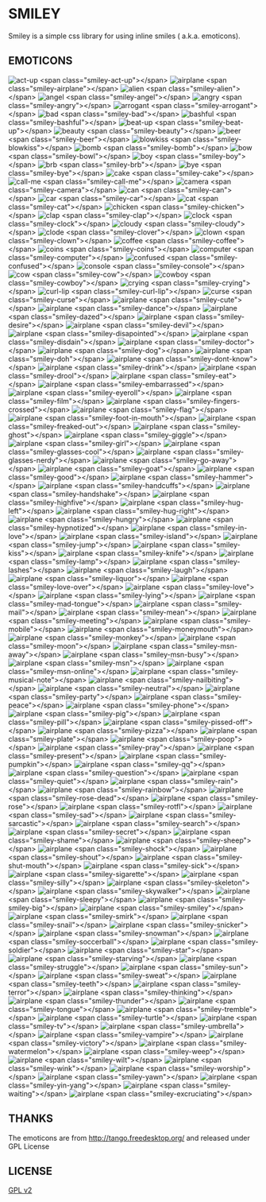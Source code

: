 SMILEY
======

Smiley is a simple css library for using inline smiles ( a.k.a. emoticons).


EMOTICONS
-----------


![act-up](https://raw.githubusercontent.com/Ianus/smiley/master/source_img/act-up.png) &lt;span class=&quot;smiley-act-up&quot;&gt;&lt;/span&gt;
![airplane](https://raw.githubusercontent.com/Ianus/smiley/master/source_img/airplane.png) &lt;span class=&quot;smiley-airplane&quot;&gt;&lt;/span&gt;
![alien](https://raw.githubusercontent.com/Ianus/smiley/master/source_img/alien.png) &lt;span class=&quot;smiley-alien&quot;&gt;&lt;/span&gt;
![angel](https://raw.githubusercontent.com/Ianus/smiley/master/source_img/angel.png) &lt;span class=&quot;smiley-angel&quot;&gt;&lt;/span&gt;
![angry](https://raw.githubusercontent.com/Ianus/smiley/master/source_img/angry.png) &lt;span class=&quot;smiley-angry&quot;&gt;&lt;/span&gt;
![arrogant](https://raw.githubusercontent.com/Ianus/smiley/master/source_img/arrogant.png) &lt;span class=&quot;smiley-arrogant&quot;&gt;&lt;/span&gt;
![bad](https://raw.githubusercontent.com/Ianus/smiley/master/source_img/bad.png) &lt;span class=&quot;smiley-bad&quot;&gt;&lt;/span&gt;
![bashful](https://raw.githubusercontent.com/Ianus/smiley/master/source_img/bashful.png) &lt;span class=&quot;smiley-bashful&quot;&gt;&lt;/span&gt;
![beat-up](https://raw.githubusercontent.com/Ianus/smiley/master/source_img/beat-up.png) &lt;span class=&quot;smiley-beat-up&quot;&gt;&lt;/span&gt;
![beauty](https://raw.githubusercontent.com/Ianus/smiley/master/source_img/beauty.png) &lt;span class=&quot;smiley-beauty&quot;&gt;&lt;/span&gt;
![beer](https://raw.githubusercontent.com/Ianus/smiley/master/source_img/beer.png) &lt;span class=&quot;smiley-beer&quot;&gt;&lt;/span&gt;
![blowkiss](https://raw.githubusercontent.com/Ianus/smiley/master/source_img/blowkiss.png) &lt;span class=&quot;smiley-blowkiss&quot;&gt;&lt;/span&gt;
![bomb](https://raw.githubusercontent.com/Ianus/smiley/master/source_img/bomb.png) &lt;span class=&quot;smiley-bomb&quot;&gt;&lt;/span&gt;
![bow](https://raw.githubusercontent.com/Ianus/smiley/master/source_img/bow.png) &lt;span class=&quot;smiley-bowl&quot;&gt;&lt;/span&gt;
![boy](https://raw.githubusercontent.com/Ianus/smiley/master/source_img/boy.png) &lt;span class=&quot;smiley-boy&quot;&gt;&lt;/span&gt;
![brb](https://raw.githubusercontent.com/Ianus/smiley/master/source_img/brb.png) &lt;span class=&quot;smiley-brb&quot;&gt;&lt;/span&gt;
![bye](https://raw.githubusercontent.com/Ianus/smiley/master/source_img/bye.png) &lt;span class=&quot;smiley-bye&quot;&gt;&lt;/span&gt;
![cake](https://raw.githubusercontent.com/Ianus/smiley/master/source_img/cake.png) &lt;span class=&quot;smiley-cake&quot;&gt;&lt;/span&gt;
![call-me](https://raw.githubusercontent.com/Ianus/smiley/master/source_img/call-me.png) &lt;span class=&quot;smiley-call-me&quot;&gt;&lt;/span&gt;
![camera](https://raw.githubusercontent.com/Ianus/smiley/master/source_img/camera.png) &lt;span class=&quot;smiley-camera&quot;&gt;&lt;/span&gt;
![can](https://raw.githubusercontent.com/Ianus/smiley/master/source_img/can.png) &lt;span class=&quot;smiley-can&quot;&gt;&lt;/span&gt;
![car](https://raw.githubusercontent.com/Ianus/smiley/master/source_img/car.png) &lt;span class=&quot;smiley-car&quot;&gt;&lt;/span&gt;
![cat](https://raw.githubusercontent.com/Ianus/smiley/master/source_img/cat.png) &lt;span class=&quot;smiley-cat&quot;&gt;&lt;/span&gt;
![chicken](https://raw.githubusercontent.com/Ianus/smiley/master/source_img/chicken.png) &lt;span class=&quot;smiley-chicken&quot;&gt;&lt;/span&gt;
![clap](https://raw.githubusercontent.com/Ianus/smiley/master/source_img/clap.png) &lt;span class=&quot;smiley-clap&quot;&gt;&lt;/span&gt;
![clock](https://raw.githubusercontent.com/Ianus/smiley/master/source_img/clock.png) &lt;span class=&quot;smiley-clock&quot;&gt;&lt;/span&gt;
![cloudy](https://raw.githubusercontent.com/Ianus/smiley/master/source_img/cloudy.png) &lt;span class=&quot;smiley-cloudy&quot;&gt;&lt;/span&gt;
![clode](https://raw.githubusercontent.com/Ianus/smiley/master/source_img/clode.png) &lt;span class=&quot;smiley-clover&quot;&gt;&lt;/span&gt;
![clown](https://raw.githubusercontent.com/Ianus/smiley/master/source_img/clown.png) &lt;span class=&quot;smiley-clown&quot;&gt;&lt;/span&gt;
![coffee](https://raw.githubusercontent.com/Ianus/smiley/master/source_img/coffee.png) &lt;span class=&quot;smiley-coffee&quot;&gt;&lt;/span&gt;
![coins](https://raw.githubusercontent.com/Ianus/smiley/master/source_img/coins.png) &lt;span class=&quot;smiley-coins&quot;&gt;&lt;/span&gt;
![computer](https://raw.githubusercontent.com/Ianus/smiley/master/source_img/computer.png) &lt;span class=&quot;smiley-computer&quot;&gt;&lt;/span&gt;
![confused](https://raw.githubusercontent.com/Ianus/smiley/master/source_img/confused.png) &lt;span class=&quot;smiley-confused&quot;&gt;&lt;/span&gt;
![console](https://raw.githubusercontent.com/Ianus/smiley/master/source_img/console.png) &lt;span class=&quot;smiley-console&quot;&gt;&lt;/span&gt;
![cow](https://raw.githubusercontent.com/Ianus/smiley/master/source_img/cow.png) &lt;span class=&quot;smiley-cow&quot;&gt;&lt;/span&gt;
![cowboy](https://raw.githubusercontent.com/Ianus/smiley/master/source_img/cowboy.png) &lt;span class=&quot;smiley-cowboy&quot;&gt;&lt;/span&gt;
![crying](https://raw.githubusercontent.com/Ianus/smiley/master/source_img/crying.png) &lt;span class=&quot;smiley-crying&quot;&gt;&lt;/span&gt;
![curl-lip](https://raw.githubusercontent.com/Ianus/smiley/master/source_img/curl-lip.png) &lt;span class=&quot;smiley-curl-lip&quot;&gt;&lt;/span&gt;
![curse](https://raw.githubusercontent.com/Ianus/smiley/master/source_img/curse.png) &lt;span class=&quot;smiley-curse&quot;&gt;&lt;/span&gt;
![airplane](https://raw.githubusercontent.com/Ianus/smiley/master/source_img/airplane.png) &lt;span class=&quot;smiley-cute&quot;&gt;&lt;/span&gt;
![airplane](https://raw.githubusercontent.com/Ianus/smiley/master/source_img/airplane.png) &lt;span class=&quot;smiley-dance&quot;&gt;&lt;/span&gt;
![airplane](https://raw.githubusercontent.com/Ianus/smiley/master/source_img/airplane.png) &lt;span class=&quot;smiley-dazed&quot;&gt;&lt;/span&gt;
![airplane](https://raw.githubusercontent.com/Ianus/smiley/master/source_img/airplane.png) &lt;span class=&quot;smiley-desire&quot;&gt;&lt;/span&gt;
![airplane](https://raw.githubusercontent.com/Ianus/smiley/master/source_img/airplane.png) &lt;span class=&quot;smiley-devil&quot;&gt;&lt;/span&gt;
![airplane](https://raw.githubusercontent.com/Ianus/smiley/master/source_img/airplane.png) &lt;span class=&quot;smiley-disapointed&quot;&gt;&lt;/span&gt;
![airplane](https://raw.githubusercontent.com/Ianus/smiley/master/source_img/airplane.png) &lt;span class=&quot;smiley-disdain&quot;&gt;&lt;/span&gt;
![airplane](https://raw.githubusercontent.com/Ianus/smiley/master/source_img/airplane.png) &lt;span class=&quot;smiley-doctor&quot;&gt;&lt;/span&gt;
![airplane](https://raw.githubusercontent.com/Ianus/smiley/master/source_img/airplane.png) &lt;span class=&quot;smiley-dog&quot;&gt;&lt;/span&gt;
![airplane](https://raw.githubusercontent.com/Ianus/smiley/master/source_img/airplane.png) &lt;span class=&quot;smiley-doh&quot;&gt;&lt;/span&gt;
![airplane](https://raw.githubusercontent.com/Ianus/smiley/master/source_img/airplane.png) &lt;span class=&quot;smiley-dont-know&quot;&gt;&lt;/span&gt;
![airplane](https://raw.githubusercontent.com/Ianus/smiley/master/source_img/airplane.png) &lt;span class=&quot;smiley-drink&quot;&gt;&lt;/span&gt;
![airplane](https://raw.githubusercontent.com/Ianus/smiley/master/source_img/airplane.png) &lt;span class=&quot;smiley-drool&quot;&gt;&lt;/span&gt;
![airplane](https://raw.githubusercontent.com/Ianus/smiley/master/source_img/airplane.png) &lt;span class=&quot;smiley-eat&quot;&gt;&lt;/span&gt;
![airplane](https://raw.githubusercontent.com/Ianus/smiley/master/source_img/airplane.png) &lt;span class=&quot;smiley-embarrassed&quot;&gt;&lt;/span&gt;
![airplane](https://raw.githubusercontent.com/Ianus/smiley/master/source_img/airplane.png) &lt;span class=&quot;smiley-eyeroll&quot;&gt;&lt;/span&gt;
![airplane](https://raw.githubusercontent.com/Ianus/smiley/master/source_img/airplane.png) &lt;span class=&quot;smiley-film&quot;&gt;&lt;/span&gt;
![airplane](https://raw.githubusercontent.com/Ianus/smiley/master/source_img/airplane.png) &lt;span class=&quot;smiley-fingers-crossed&quot;&gt;&lt;/span&gt;
![airplane](https://raw.githubusercontent.com/Ianus/smiley/master/source_img/airplane.png) &lt;span class=&quot;smiley-flag&quot;&gt;&lt;/span&gt;
![airplane](https://raw.githubusercontent.com/Ianus/smiley/master/source_img/airplane.png) &lt;span class=&quot;smiley-foot-in-mouth&quot;&gt;&lt;/span&gt;
![airplane](https://raw.githubusercontent.com/Ianus/smiley/master/source_img/airplane.png) &lt;span class=&quot;smiley-freaked-out&quot;&gt;&lt;/span&gt;
![airplane](https://raw.githubusercontent.com/Ianus/smiley/master/source_img/airplane.png) &lt;span class=&quot;smiley-ghost&quot;&gt;&lt;/span&gt;
![airplane](https://raw.githubusercontent.com/Ianus/smiley/master/source_img/airplane.png) &lt;span class=&quot;smiley-giggle&quot;&gt;&lt;/span&gt;
![airplane](https://raw.githubusercontent.com/Ianus/smiley/master/source_img/airplane.png) &lt;span class=&quot;smiley-girl&quot;&gt;&lt;/span&gt;
![airplane](https://raw.githubusercontent.com/Ianus/smiley/master/source_img/airplane.png) &lt;span class=&quot;smiley-glasses-cool&quot;&gt;&lt;/span&gt;
![airplane](https://raw.githubusercontent.com/Ianus/smiley/master/source_img/airplane.png) &lt;span class=&quot;smiley-glasses-nerdy&quot;&gt;&lt;/span&gt;
![airplane](https://raw.githubusercontent.com/Ianus/smiley/master/source_img/airplane.png) &lt;span class=&quot;smiley-go-away&quot;&gt;&lt;/span&gt;
![airplane](https://raw.githubusercontent.com/Ianus/smiley/master/source_img/airplane.png) &lt;span class=&quot;smiley-goat&quot;&gt;&lt;/span&gt;
![airplane](https://raw.githubusercontent.com/Ianus/smiley/master/source_img/airplane.png) &lt;span class=&quot;smiley-good&quot;&gt;&lt;/span&gt;
![airplane](https://raw.githubusercontent.com/Ianus/smiley/master/source_img/airplane.png) &lt;span class=&quot;smiley-hammer&quot;&gt;&lt;/span&gt;
![airplane](https://raw.githubusercontent.com/Ianus/smiley/master/source_img/airplane.png) &lt;span class=&quot;smiley-handcuffs&quot;&gt;&lt;/span&gt;
![airplane](https://raw.githubusercontent.com/Ianus/smiley/master/source_img/airplane.png) &lt;span class=&quot;smiley-handshake&quot;&gt;&lt;/span&gt;
![airplane](https://raw.githubusercontent.com/Ianus/smiley/master/source_img/airplane.png) &lt;span class=&quot;smiley-highfive&quot;&gt;&lt;/span&gt;
![airplane](https://raw.githubusercontent.com/Ianus/smiley/master/source_img/airplane.png) &lt;span class=&quot;smiley-hug-left&quot;&gt;&lt;/span&gt;
![airplane](https://raw.githubusercontent.com/Ianus/smiley/master/source_img/airplane.png) &lt;span class=&quot;smiley-hug-right&quot;&gt;&lt;/span&gt;
![airplane](https://raw.githubusercontent.com/Ianus/smiley/master/source_img/airplane.png) &lt;span class=&quot;smiley-hungry&quot;&gt;&lt;/span&gt;
![airplane](https://raw.githubusercontent.com/Ianus/smiley/master/source_img/airplane.png) &lt;span class=&quot;smiley-hypnotized&quot;&gt;&lt;/span&gt;
![airplane](https://raw.githubusercontent.com/Ianus/smiley/master/source_img/airplane.png) &lt;span class=&quot;smiley-in-love&quot;&gt;&lt;/span&gt;
![airplane](https://raw.githubusercontent.com/Ianus/smiley/master/source_img/airplane.png) &lt;span class=&quot;smiley-island&quot;&gt;&lt;/span&gt;
![airplane](https://raw.githubusercontent.com/Ianus/smiley/master/source_img/airplane.png) &lt;span class=&quot;smiley-jump&quot;&gt;&lt;/span&gt;
![airplane](https://raw.githubusercontent.com/Ianus/smiley/master/source_img/airplane.png) &lt;span class=&quot;smiley-kiss&quot;&gt;&lt;/span&gt;
![airplane](https://raw.githubusercontent.com/Ianus/smiley/master/source_img/airplane.png) &lt;span class=&quot;smiley-knife&quot;&gt;&lt;/span&gt;
![airplane](https://raw.githubusercontent.com/Ianus/smiley/master/source_img/airplane.png) &lt;span class=&quot;smiley-lamp&quot;&gt;&lt;/span&gt;
![airplane](https://raw.githubusercontent.com/Ianus/smiley/master/source_img/airplane.png) &lt;span class=&quot;smiley-lashes&quot;&gt;&lt;/span&gt;
![airplane](https://raw.githubusercontent.com/Ianus/smiley/master/source_img/airplane.png) &lt;span class=&quot;smiley-laugh&quot;&gt;&lt;/span&gt;
![airplane](https://raw.githubusercontent.com/Ianus/smiley/master/source_img/airplane.png) &lt;span class=&quot;smiley-liquor&quot;&gt;&lt;/span&gt;
![airplane](https://raw.githubusercontent.com/Ianus/smiley/master/source_img/airplane.png) &lt;span class=&quot;smiley-love-over&quot;&gt;&lt;/span&gt;
![airplane](https://raw.githubusercontent.com/Ianus/smiley/master/source_img/airplane.png) &lt;span class=&quot;smiley-love&quot;&gt;&lt;/span&gt;
![airplane](https://raw.githubusercontent.com/Ianus/smiley/master/source_img/airplane.png) &lt;span class=&quot;smiley-lying&quot;&gt;&lt;/span&gt;
![airplane](https://raw.githubusercontent.com/Ianus/smiley/master/source_img/airplane.png) &lt;span class=&quot;smiley-mad-tongue&quot;&gt;&lt;/span&gt;
![airplane](https://raw.githubusercontent.com/Ianus/smiley/master/source_img/airplane.png) &lt;span class=&quot;smiley-mail&quot;&gt;&lt;/span&gt;
![airplane](https://raw.githubusercontent.com/Ianus/smiley/master/source_img/airplane.png) &lt;span class=&quot;smiley-mean&quot;&gt;&lt;/span&gt;
![airplane](https://raw.githubusercontent.com/Ianus/smiley/master/source_img/airplane.png) &lt;span class=&quot;smiley-meeting&quot;&gt;&lt;/span&gt;
![airplane](https://raw.githubusercontent.com/Ianus/smiley/master/source_img/airplane.png) &lt;span class=&quot;smiley-mobile&quot;&gt;&lt;/span&gt;
![airplane](https://raw.githubusercontent.com/Ianus/smiley/master/source_img/airplane.png) &lt;span class=&quot;smiley-moneymouth&quot;&gt;&lt;/span&gt;
![airplane](https://raw.githubusercontent.com/Ianus/smiley/master/source_img/airplane.png) &lt;span class=&quot;smiley-monkey&quot;&gt;&lt;/span&gt;
![airplane](https://raw.githubusercontent.com/Ianus/smiley/master/source_img/airplane.png) &lt;span class=&quot;smiley-moon&quot;&gt;&lt;/span&gt;
![airplane](https://raw.githubusercontent.com/Ianus/smiley/master/source_img/airplane.png) &lt;span class=&quot;smiley-msn-away&quot;&gt;&lt;/span&gt;
![airplane](https://raw.githubusercontent.com/Ianus/smiley/master/source_img/airplane.png) &lt;span class=&quot;smiley-msn-busy&quot;&gt;&lt;/span&gt;
![airplane](https://raw.githubusercontent.com/Ianus/smiley/master/source_img/airplane.png) &lt;span class=&quot;smiley-msn&quot;&gt;&lt;/span&gt;
![airplane](https://raw.githubusercontent.com/Ianus/smiley/master/source_img/airplane.png) &lt;span class=&quot;smiley-msn-online&quot;&gt;&lt;/span&gt;
![airplane](https://raw.githubusercontent.com/Ianus/smiley/master/source_img/airplane.png) &lt;span class=&quot;smiley-musical-note&quot;&gt;&lt;/span&gt;
![airplane](https://raw.githubusercontent.com/Ianus/smiley/master/source_img/airplane.png) &lt;span class=&quot;smiley-nailbiting&quot;&gt;&lt;/span&gt;
![airplane](https://raw.githubusercontent.com/Ianus/smiley/master/source_img/airplane.png) &lt;span class=&quot;smiley-neutral&quot;&gt;&lt;/span&gt;
![airplane](https://raw.githubusercontent.com/Ianus/smiley/master/source_img/airplane.png) &lt;span class=&quot;smiley-party&quot;&gt;&lt;/span&gt;
![airplane](https://raw.githubusercontent.com/Ianus/smiley/master/source_img/airplane.png) &lt;span class=&quot;smiley-peace&quot;&gt;&lt;/span&gt;
![airplane](https://raw.githubusercontent.com/Ianus/smiley/master/source_img/airplane.png) &lt;span class=&quot;smiley-phone&quot;&gt;&lt;/span&gt;
![airplane](https://raw.githubusercontent.com/Ianus/smiley/master/source_img/airplane.png) &lt;span class=&quot;smiley-pig&quot;&gt;&lt;/span&gt;
![airplane](https://raw.githubusercontent.com/Ianus/smiley/master/source_img/airplane.png) &lt;span class=&quot;smiley-pill&quot;&gt;&lt;/span&gt;
![airplane](https://raw.githubusercontent.com/Ianus/smiley/master/source_img/airplane.png) &lt;span class=&quot;smiley-pissed-off&quot;&gt;&lt;/span&gt;
![airplane](https://raw.githubusercontent.com/Ianus/smiley/master/source_img/airplane.png) &lt;span class=&quot;smiley-pizza&quot;&gt;&lt;/span&gt;
![airplane](https://raw.githubusercontent.com/Ianus/smiley/master/source_img/airplane.png) &lt;span class=&quot;smiley-plate&quot;&gt;&lt;/span&gt;
![airplane](https://raw.githubusercontent.com/Ianus/smiley/master/source_img/airplane.png) &lt;span class=&quot;smiley-poop&quot;&gt;&lt;/span&gt;
![airplane](https://raw.githubusercontent.com/Ianus/smiley/master/source_img/airplane.png) &lt;span class=&quot;smiley-pray&quot;&gt;&lt;/span&gt;
![airplane](https://raw.githubusercontent.com/Ianus/smiley/master/source_img/airplane.png) &lt;span class=&quot;smiley-present&quot;&gt;&lt;/span&gt;
![airplane](https://raw.githubusercontent.com/Ianus/smiley/master/source_img/airplane.png) &lt;span class=&quot;smiley-pumpkin&quot;&gt;&lt;/span&gt;
![airplane](https://raw.githubusercontent.com/Ianus/smiley/master/source_img/airplane.png) &lt;span class=&quot;smiley-qq&quot;&gt;&lt;/span&gt;
![airplane](https://raw.githubusercontent.com/Ianus/smiley/master/source_img/airplane.png) &lt;span class=&quot;smiley-question&quot;&gt;&lt;/span&gt;
![airplane](https://raw.githubusercontent.com/Ianus/smiley/master/source_img/airplane.png) &lt;span class=&quot;smiley-quiet&quot;&gt;&lt;/span&gt;
![airplane](https://raw.githubusercontent.com/Ianus/smiley/master/source_img/airplane.png) &lt;span class=&quot;smiley-rain&quot;&gt;&lt;/span&gt;
![airplane](https://raw.githubusercontent.com/Ianus/smiley/master/source_img/airplane.png) &lt;span class=&quot;smiley-rainbow&quot;&gt;&lt;/span&gt;
![airplane](https://raw.githubusercontent.com/Ianus/smiley/master/source_img/airplane.png) &lt;span class=&quot;smiley-rose-dead&quot;&gt;&lt;/span&gt;
![airplane](https://raw.githubusercontent.com/Ianus/smiley/master/source_img/airplane.png) &lt;span class=&quot;smiley-rose&quot;&gt;&lt;/span&gt;
![airplane](https://raw.githubusercontent.com/Ianus/smiley/master/source_img/airplane.png) &lt;span class=&quot;smiley-rotfl&quot;&gt;&lt;/span&gt;
![airplane](https://raw.githubusercontent.com/Ianus/smiley/master/source_img/airplane.png) &lt;span class=&quot;smiley-sad&quot;&gt;&lt;/span&gt;
![airplane](https://raw.githubusercontent.com/Ianus/smiley/master/source_img/airplane.png) &lt;span class=&quot;smiley-sarcastic&quot;&gt;&lt;/span&gt;
![airplane](https://raw.githubusercontent.com/Ianus/smiley/master/source_img/airplane.png) &lt;span class=&quot;smiley-search&quot;&gt;&lt;/span&gt;
![airplane](https://raw.githubusercontent.com/Ianus/smiley/master/source_img/airplane.png) &lt;span class=&quot;smiley-secret&quot;&gt;&lt;/span&gt;
![airplane](https://raw.githubusercontent.com/Ianus/smiley/master/source_img/airplane.png) &lt;span class=&quot;smiley-shame&quot;&gt;&lt;/span&gt;
![airplane](https://raw.githubusercontent.com/Ianus/smiley/master/source_img/airplane.png) &lt;span class=&quot;smiley-sheep&quot;&gt;&lt;/span&gt;
![airplane](https://raw.githubusercontent.com/Ianus/smiley/master/source_img/airplane.png) &lt;span class=&quot;smiley-shock&quot;&gt;&lt;/span&gt;
![airplane](https://raw.githubusercontent.com/Ianus/smiley/master/source_img/airplane.png) &lt;span class=&quot;smiley-shout&quot;&gt;&lt;/span&gt;
![airplane](https://raw.githubusercontent.com/Ianus/smiley/master/source_img/airplane.png) &lt;span class=&quot;smiley-shut-mouth&quot;&gt;&lt;/span&gt;
![airplane](https://raw.githubusercontent.com/Ianus/smiley/master/source_img/airplane.png) &lt;span class=&quot;smiley-sick&quot;&gt;&lt;/span&gt;
![airplane](https://raw.githubusercontent.com/Ianus/smiley/master/source_img/airplane.png) &lt;span class=&quot;smiley-sigarette&quot;&gt;&lt;/span&gt;
![airplane](https://raw.githubusercontent.com/Ianus/smiley/master/source_img/airplane.png) &lt;span class=&quot;smiley-silly&quot;&gt;&lt;/span&gt;
![airplane](https://raw.githubusercontent.com/Ianus/smiley/master/source_img/airplane.png) &lt;span class=&quot;smiley-skeleton&quot;&gt;&lt;/span&gt;
![airplane](https://raw.githubusercontent.com/Ianus/smiley/master/source_img/airplane.png) &lt;span class=&quot;smiley-skywalker&quot;&gt;&lt;/span&gt;
![airplane](https://raw.githubusercontent.com/Ianus/smiley/master/source_img/airplane.png) &lt;span class=&quot;smiley-sleepy&quot;&gt;&lt;/span&gt;
![airplane](https://raw.githubusercontent.com/Ianus/smiley/master/source_img/airplane.png) &lt;span class=&quot;smiley-smiley-big&quot;&gt;&lt;/span&gt;
![airplane](https://raw.githubusercontent.com/Ianus/smiley/master/source_img/airplane.png) &lt;span class=&quot;smiley-smiley&quot;&gt;&lt;/span&gt;
![airplane](https://raw.githubusercontent.com/Ianus/smiley/master/source_img/airplane.png) &lt;span class=&quot;smiley-smirk&quot;&gt;&lt;/span&gt;
![airplane](https://raw.githubusercontent.com/Ianus/smiley/master/source_img/airplane.png) &lt;span class=&quot;smiley-snail&quot;&gt;&lt;/span&gt;
![airplane](https://raw.githubusercontent.com/Ianus/smiley/master/source_img/airplane.png) &lt;span class=&quot;smiley-snicker&quot;&gt;&lt;/span&gt;
![airplane](https://raw.githubusercontent.com/Ianus/smiley/master/source_img/airplane.png) &lt;span class=&quot;smiley-snowman&quot;&gt;&lt;/span&gt;
![airplane](https://raw.githubusercontent.com/Ianus/smiley/master/source_img/airplane.png) &lt;span class=&quot;smiley-soccerball&quot;&gt;&lt;/span&gt;
![airplane](https://raw.githubusercontent.com/Ianus/smiley/master/source_img/airplane.png) &lt;span class=&quot;smiley-soldier&quot;&gt;&lt;/span&gt;
![airplane](https://raw.githubusercontent.com/Ianus/smiley/master/source_img/airplane.png) &lt;span class=&quot;smiley-star&quot;&gt;&lt;/span&gt;
![airplane](https://raw.githubusercontent.com/Ianus/smiley/master/source_img/airplane.png) &lt;span class=&quot;smiley-starving&quot;&gt;&lt;/span&gt;
![airplane](https://raw.githubusercontent.com/Ianus/smiley/master/source_img/airplane.png) &lt;span class=&quot;smiley-struggle&quot;&gt;&lt;/span&gt;
![airplane](https://raw.githubusercontent.com/Ianus/smiley/master/source_img/airplane.png) &lt;span class=&quot;smiley-sun&quot;&gt;&lt;/span&gt;
![airplane](https://raw.githubusercontent.com/Ianus/smiley/master/source_img/airplane.png) &lt;span class=&quot;smiley-sweat&quot;&gt;&lt;/span&gt;
![airplane](https://raw.githubusercontent.com/Ianus/smiley/master/source_img/airplane.png) &lt;span class=&quot;smiley-teeth&quot;&gt;&lt;/span&gt;
![airplane](https://raw.githubusercontent.com/Ianus/smiley/master/source_img/airplane.png) &lt;span class=&quot;smiley-terror&quot;&gt;&lt;/span&gt;
![airplane](https://raw.githubusercontent.com/Ianus/smiley/master/source_img/airplane.png) &lt;span class=&quot;smiley-thinking&quot;&gt;&lt;/span&gt;
![airplane](https://raw.githubusercontent.com/Ianus/smiley/master/source_img/airplane.png) &lt;span class=&quot;smiley-thunder&quot;&gt;&lt;/span&gt;
![airplane](https://raw.githubusercontent.com/Ianus/smiley/master/source_img/airplane.png) &lt;span class=&quot;smiley-tongue&quot;&gt;&lt;/span&gt;
![airplane](https://raw.githubusercontent.com/Ianus/smiley/master/source_img/airplane.png) &lt;span class=&quot;smiley-tremble&quot;&gt;&lt;/span&gt;
![airplane](https://raw.githubusercontent.com/Ianus/smiley/master/source_img/airplane.png) &lt;span class=&quot;smiley-turtle&quot;&gt;&lt;/span&gt;
![airplane](https://raw.githubusercontent.com/Ianus/smiley/master/source_img/airplane.png) &lt;span class=&quot;smiley-tv&quot;&gt;&lt;/span&gt;
![airplane](https://raw.githubusercontent.com/Ianus/smiley/master/source_img/airplane.png) &lt;span class=&quot;smiley-umbrella&quot;&gt;&lt;/span&gt;
![airplane](https://raw.githubusercontent.com/Ianus/smiley/master/source_img/airplane.png) &lt;span class=&quot;smiley-vampire&quot;&gt;&lt;/span&gt;
![airplane](https://raw.githubusercontent.com/Ianus/smiley/master/source_img/airplane.png) &lt;span class=&quot;smiley-victory&quot;&gt;&lt;/span&gt;
![airplane](https://raw.githubusercontent.com/Ianus/smiley/master/source_img/airplane.png) &lt;span class=&quot;smiley-watermelon&quot;&gt;&lt;/span&gt;
![airplane](https://raw.githubusercontent.com/Ianus/smiley/master/source_img/airplane.png) &lt;span class=&quot;smiley-weep&quot;&gt;&lt;/span&gt;
![airplane](https://raw.githubusercontent.com/Ianus/smiley/master/source_img/airplane.png) &lt;span class=&quot;smiley-wilt&quot;&gt;&lt;/span&gt;
![airplane](https://raw.githubusercontent.com/Ianus/smiley/master/source_img/airplane.png) &lt;span class=&quot;smiley-wink&quot;&gt;&lt;/span&gt;
![airplane](https://raw.githubusercontent.com/Ianus/smiley/master/source_img/airplane.png) &lt;span class=&quot;smiley-worship&quot;&gt;&lt;/span&gt;
![airplane](https://raw.githubusercontent.com/Ianus/smiley/master/source_img/airplane.png) &lt;span class=&quot;smiley-yawn&quot;&gt;&lt;/span&gt;
![airplane](https://raw.githubusercontent.com/Ianus/smiley/master/source_img/airplane.png) &lt;span class=&quot;smiley-yin-yang&quot;&gt;&lt;/span&gt;
![airplane](https://raw.githubusercontent.com/Ianus/smiley/master/source_img/airplane.png) &lt;span class=&quot;smiley-waiting&quot;&gt;&lt;/span&gt;
![airplane](https://raw.githubusercontent.com/Ianus/smiley/master/source_img/airplane.png) &lt;span class=&quot;smiley-excruciating&quot;&gt;&lt;/span&gt;




THANKS
------
The emoticons are from http://tango.freedesktop.org/ and released under GPL License


LICENSE
------
[GPL v2](license.md)
